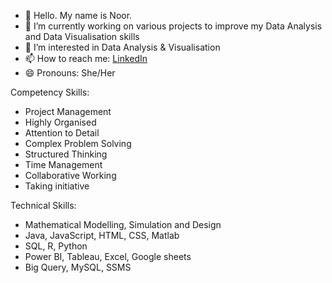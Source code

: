 

- 👋 Hello. My name is Noor.
- 🔭 I’m currently working on various projects to improve my Data Analysis and Data Visualisation skills
- 🌱 I’m interested in Data Analysis & Visualisation 
- 📫 How to reach me: [LinkedIn](https://www.linkedin.com/in/noorulain-fahad/)
- 😄 Pronouns: She/Her

Competency Skills:

- Project Management
- Highly Organised
- Attention to Detail
- Complex Problem Solving
- Structured Thinking
- Time Management
- Collaborative Working
- Taking initiative

Technical Skills:

- Mathematical Modelling, Simulation and Design
- Java, JavaScript, HTML, CSS, Matlab
- SQL, R, Python
- Power BI, Tableau, Excel, Google sheets
- Big Query, MySQL, SSMS

